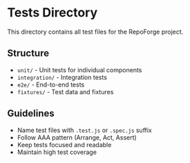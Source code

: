 # Tests Directory

This directory contains all test files for the RepoForge project.

## Structure
- `unit/` - Unit tests for individual components
- `integration/` - Integration tests
- `e2e/` - End-to-end tests
- `fixtures/` - Test data and fixtures

## Guidelines
- Name test files with `.test.js` or `.spec.js` suffix
- Follow AAA pattern (Arrange, Act, Assert)
- Keep tests focused and readable
- Maintain high test coverage 